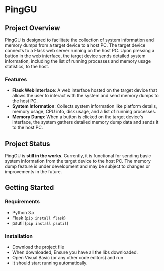 # PingGU
## Project Overview
PingGU  is designed to facilitate the collection of system information and memory dumps from a target device to a host PC. The target device connects to a Flask web server running on the host PC. Upon pressing a button in the web interface, the target device sends detailed system information, including the list of running processes and memory usage statistics, to the host.

### Features
- **Flask Web Interface**: A web interface hosted on the target device that allows the user to interact with the system and send memory dumps to the host PC.
- **System Information**: Collects system information like platform details, memory usage, CPU info, disk usage, and a list of running processes.
- **Memory Dump**: When a button is clicked on the target device's interface, the system gathers detailed memory dump data and sends it to the host PC.

## Project Status
PingGU is **still in the works**. Currently, it is functional for sending basic system information from the target device to the host PC. The memory dump feature is under development and may be subject to changes or improvements in the future.

## Getting Started
### Requirements
- Python 3.x
- Flask (`pip install flask`)
- psutil (`pip install psutil`)

### Installation
- Download the project file
- When downloaded, Ensure you have all the libs downloaded.
- Open Visual Basic (or any other code editors) and run
- It should start running automatically.
